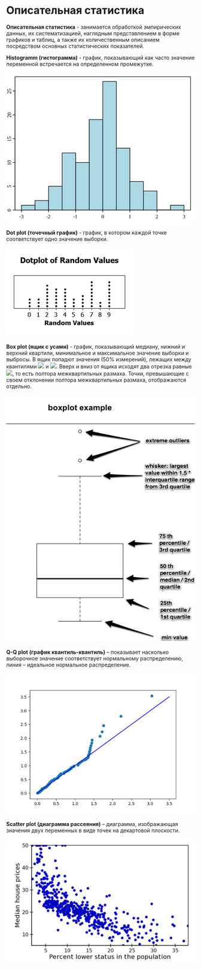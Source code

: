 # Описательная статистика

**Описательная статистика** - занимается обработкой эмпирических данных, их систематизацией, наглядным представлением в форме графиков и таблиц, а также их количественным описанием посредством основных статистических показателей.

**Histogramm \(гистограмма\)** - график, показывающий как часто значение переменной встречается на определенном промежутке.

![&#x413;&#x438;&#x441;&#x442;&#x43E;&#x433;&#x440;&#x430;&#x43C;&#x43C;&#x430;](../.gitbook/assets/800px-histogram_example.svg.png)

**Dot plot \(точечный график\)** - график, в котором каждой точке соответствует одно значение выборки.

![Dot plot](../.gitbook/assets/image%20%2824%29.png)

**Box plot \(ящик с усами\)** -  график, показывающий медиану, нижний и верхний квартили, минимальное и максимальное значение выборки и выбросы. В ящик попадют значения \(50% измерений\), лежащих между квантилями ![](https://www.google.com/chart?cht=tx&chf=bg,s,FFFFFF00&chco=000000&chl=%7Bx%7D_%7B0.25%7D) и ![](https://www.google.com/chart?cht=tx&chf=bg,s,FFFFFF00&chco=000000&chl=%7Bx%7D_%7B0.75%7D). Вверх и вниз от ящика исходят два отрезка равные ![](https://www.google.com/chart?cht=tx&chf=bg,s,FFFFFF00&chco=000000&chl=1.5%5Ccdot%7B%7D%28%7Bx%7D_%7B0.75%7D-%7Bx%7D_%7B0.25%7D%29), то есть полтора межквартильных размаха. Точки, превышающие с своем отклонении полтора межквартильных размаха, отображаются отдельно.

![Box plot](../.gitbook/assets/83f6f77efe2ddb8cf143ec5fc2cc560b--statistics-physics.jpg)

**Q-Q plot \(график квантиль-квантиль\)** – показывает насколько выборочное значение соответствует нормальному распределению, линия – идеальное нормальное распределение.

![Q-Q plot](../.gitbook/assets/b02814b8737157cd4b0bb91a6b06ec46.png)

**Scatter plot \(диаграмма рассеяния\)** – диаграмма, изображающая значения двух переменных в виде точек на декартовой плоскости.

![Scatter plot](../.gitbook/assets/scatter_plot.png)


